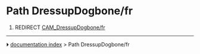 # Path DressupDogbone/fr
1.  REDIRECT [CAM_DressupDogbone/fr](CAM_DressupDogbone/fr.md)



---
⏵ [documentation index](../README.md) > Path DressupDogbone/fr
